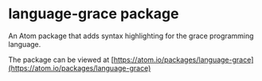 # language-grace package

An Atom package that adds syntax highlighting for the grace programming language.

The package can be viewed at [https://atom.io/packages/language-grace](https://atom.io/packages/language-grace)
